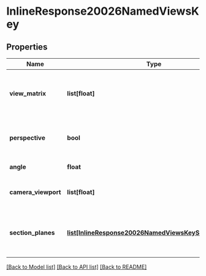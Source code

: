 # InlineResponse20026NamedViewsKey

## Properties
Name | Type | Description | Notes
------------ | ------------- | ------------- | -------------
**view_matrix** | **list[float]** | A 16-element array storing the view matrix of the view | 
**perspective** | **bool** | Whether or not the view is in perspective mode | 
**angle** | **float** | The angle of the view | 
**camera_viewport** | **list[float]** | The viewport of the camera of the view | 
**section_planes** | [**list[InlineResponse20026NamedViewsKeySectionPlanes]**](InlineResponse20026NamedViewsKeySectionPlanes.md) | An array of objects that represent the section planes in the view | 

[[Back to Model list]](../README.md#documentation-for-models) [[Back to API list]](../README.md#documentation-for-api-endpoints) [[Back to README]](../README.md)


